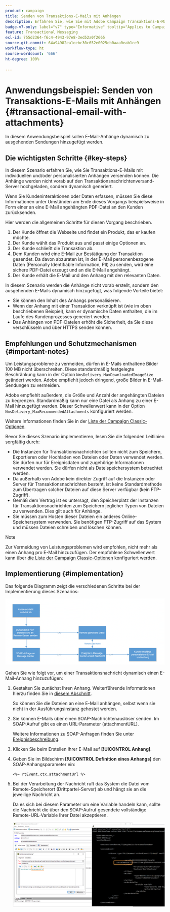```yaml
---
product: campaign
title: Senden von Transaktions-E-Mails mit Anhängen
description: Erfahren Sie, wie Sie mit Adobe Campaign Transaktions-E-Mails mit individuellen und/oder personalisierten Anhängen versenden können.
badge-v7-only: label="v7" type="Informative" tooltip="Applies to Campaign Classic v7 only"
feature: Transactional Messaging
exl-id: 755d2364-f6c4-4943-97e8-3ed52a0f2665
source-git-commit: 64a94982ea1eebc30c652e0025eb0aaa0eab1ce9
workflow-type: ht
source-wordcount: '666'
ht-degree: 100%

---
```


# Anwendungsbeispiel: Senden von Transaktions-E-Mails mit Anhängen {#transactional-email-with-attachments}



In diesem Anwendungsbeispiel sollen E-Mail-Anhänge dynamisch zu ausgehenden Sendungen hinzugefügt werden.

## Die wichtigsten Schritte {#key-steps}

In diesem Szenario erfahren Sie, wie Sie Transaktions-E-Mails mit individuellen und/oder personalisierten Anhängen versenden können. Die Anhänge werden nicht vorab auf den Transaktionsnachrichtenversand-Server hochgeladen, sondern dynamisch generiert.

Wenn Sie Kundeninteraktionen oder Daten erfassen, müssen Sie diese Informationen unter Umständen am Ende dieses Vorgangs beispielsweise in Form einer an eine E-Mail angehängten PDF-Datei an den Kunden zurücksenden.

Hier werden die allgemeinen Schritte für diesen Vorgang beschrieben.

1. Der Kunde öffnet die Webseite und findet ein Produkt, das er kaufen möchte.
1. Der Kunde wählt das Produkt aus und passt einige Optionen an.
1. Der Kunde schließt die Transaktion ab.
1. Dem Kunden wird eine E-Mail zur Bestätigung der Transaktion gesendet. Da davon abzuraten ist, in der E-Mail personenbezogene Daten (Personally Identifiable Information, PII) zu senden, wird eine sichere PDF-Datei erzeugt und an die E-Mail angehängt.
1. Der Kunde erhält die E-Mail und den Anhang mit den relevanten Daten.

In diesem Szenario werden die Anhänge nicht vorab erstellt, sondern den ausgehenden E-Mails dynamisch hinzugefügt, was folgende Vorteile bietet:

* Sie können den Inhalt des Anhangs personalisieren.
* Wenn der Anhang mit einer Transaktion verknüpft ist (wie im oben beschriebenen Beispiel), kann er dynamische Daten enthalten, die im Laufe des Kundenprozesses generiert werden.
* Das Anhängen von PDF-Dateien erhöht die Sicherheit, da Sie diese verschlüsseln und über HTTPS senden können.

## Empfehlungen   und Schutzmechanismen {#important-notes}

Um Leistungsprobleme zu vermeiden, dürfen in E-Mails enthaltene Bilder 100 MB nicht überschreiten. Diese standardmäßig festgelegte Beschränkung kann in der Option `NmsDelivery_MaxDownloadedImageSize` geändert werden. Adobe empfiehlt jedoch dringend, große Bilder in E-Mail-Sendungen zu vermeiden.

Adobe empfiehlt außerdem, die Größe und Anzahl der angehängten Dateien zu begrenzen. Standardmäßig kann nur eine Datei als Anhang zu einer E-Mail hinzugefügt werden. Dieser Schwellenwert kann in der Option `NmsDelivery_MaxRecommendedAttachments` konfiguriert werden.

Weitere Informationen finden Sie in der [Liste der Campaign Classic-Optionen](../../installation/using/configuring-campaign-options.md#delivery).

Bevor Sie dieses Szenario implementieren, lesen Sie die folgenden Leitlinien sorgfältig durch:

* Die Instanzen für Transaktionsnachrichten sollten nicht zum Speichern, Exportieren oder Hochladen von Dateien oder Daten verwendet werden. Sie dürfen nur für Ereignisdaten und zugehörige Informationen verwendet werden. Sie dürfen nicht als Dateispeichersystem betrachtet werden.
* Da außerhalb von Adobe kein direkter Zugriff auf die Instanzen oder Server für Transaktionsnachrichten besteht, ist keine Standardmethode zum Übertragen solcher Dateien auf diese Server verfügbar (kein FTP-Zugriff).
* Gemäß dem Vertrag ist es untersagt, den Speicherplatz der Instanzen für Transaktionsnachrichten zum Speichern jeglicher Typen von Dateien zu verwenden. Dies gilt auch für Anhänge.
* Sie müssen zum Hosten dieser Dateien ein anderes Online-Speichersystem verwenden. Sie benötigen FTP-Zugriff auf das System und müssen Dateien schreiben und löschen können.

>[!NOTE]
>
>Zur Vermeidung von Leistungsproblemen wird empfohlen, nicht mehr als einen Anhang pro E-Mail hinzuzufügen. Der empfohlene Schwellenwert kann über [die Liste der Campaign Classic-Optionen](../../installation/using/configuring-campaign-options.md#delivery) konfiguriert werden.

## Implementierung {#implementation}

Das folgende Diagramm zeigt die verschiedenen Schritte bei der Implementierung dieses Szenarios:

![](assets/message-center-uc1.png)

Gehen Sie wie folgt vor, um einer Transaktionsnachricht dynamisch einen E-Mail-Anhang hinzuzufügen:

1. Gestalten Sie zunächst Ihren Anhang. Weiterführende Informationen hierzu finden Sie in [diesem Abschnitt](../../delivery/using/attaching-files.md#attach-a-personalized-file).

   So können Sie die Dateien an eine E-Mail anhängen, selbst wenn sie nicht in der Ausführungsinstanz gehostet werden.

1. Sie können E-Mails über einen SOAP-Nachrichtenauslöser senden. Im SOAP-Aufruf gibt es einen URL-Parameter (attachmentURL).

   Weitere Informationen zu SOAP-Anfragen finden Sie unter [Ereignisbeschreibung](../../message-center/using/event-description.md).

1. Klicken Sie beim Erstellen Ihrer E-Mail auf **[!UICONTROL Anhang]**.

1. Geben Sie im Bildschirm **[!UICONTROL Definition eines Anhangs]** den SOAP-Anhangsparameter ein:

   ```
   <%= rtEvent.ctx.attachmentUrl %>
   ```

1. Bei der Verarbeitung der Nachricht ruft das System die Datei vom Remote-Speicherort (Drittpartei-Server) ab und hängt sie an die jeweilige Nachricht an.

   Da es sich bei diesem Parameter um eine Variable handeln kann, sollte die Nachricht die über den SOAP-Aufruf gesendete vollständige Remote-URL-Variable Ihrer Datei akzeptieren.

   ![](assets/message-center-uc2.png)
